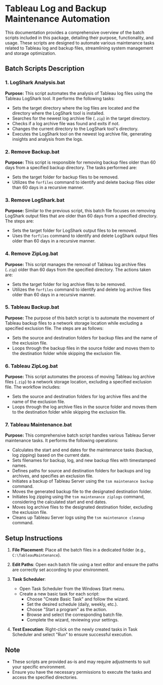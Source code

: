 # Tableau Log and Backup Maintenance Automation

This documentation provides a comprehensive overview of the batch scripts included in this package, detailing their purpose, functionality, and usage. These scripts are designed to automate various maintenance tasks related to Tableau log and backup files, streamlining system management and storage optimization.

## Batch Scripts Description

### 1. LogShark Analysis.bat

**Purpose:** This script automates the analysis of Tableau log files using the Tableau LogShark tool. It performs the following tasks:

- Sets the target directory where the log files are located and the directory where the LogShark tool is installed.
- Searches for the newest log archive file (`.zip`) in the target directory.
- Checks if a log archive file was found and exits if not.
- Changes the current directory to the LogShark tool's directory.
- Executes the LogShark tool on the newest log archive file, generating insights and analysis from the logs.

### 2. Remove Backup.bat

**Purpose:** This script is responsible for removing backup files older than 60 days from a specified backup directory. The tasks performed are:

- Sets the target folder for backup files to be removed.
- Utilizes the `forfiles` command to identify and delete backup files older than 60 days in a recursive manner.

### 3. Remove LogShark.bat

**Purpose:** Similar to the previous script, this batch file focuses on removing LogShark output files that are older than 60 days from a specified directory. The steps are:

- Sets the target folder for LogShark output files to be removed.
- Uses the `forfiles` command to identify and delete LogShark output files older than 60 days in a recursive manner.

### 4. Remove ZipLog.bat

**Purpose:** This script manages the removal of Tableau log archive files (`.zip`) older than 60 days from the specified directory. The actions taken are:

- Sets the target folder for log archive files to be removed.
- Utilizes the `forfiles` command to identify and delete log archive files older than 60 days in a recursive manner.

### 5. Tableau Backup.bat

**Purpose:** The purpose of this batch script is to automate the movement of Tableau backup files to a network storage location while excluding a specified exclusion file. The steps are as follows:

- Sets the source and destination folders for backup files and the name of the exclusion file.
- Loops through the backup files in the source folder and moves them to the destination folder while skipping the exclusion file.

### 6. Tableau ZipLog.bat

**Purpose:** This script automates the process of moving Tableau log archive files (`.zip`) to a network storage location, excluding a specified exclusion file. The workflow includes:

- Sets the source and destination folders for log archive files and the name of the exclusion file.
- Loops through the log archive files in the source folder and moves them to the destination folder while skipping the exclusion file.

### 7. Tableau Maintenance.bat

**Purpose:** This comprehensive batch script handles various Tableau Server maintenance tasks. It performs the following operations:

- Calculates the start and end dates for the maintenance tasks (backup, log zipping) based on the current date.
- Sets filenames for backup, log, and new backup files with timestamped names.
- Defines paths for source and destination folders for backups and log archives, and specifies an exclusion file.
- Initiates a backup of Tableau Server using the `tsm maintenance backup` command.
- Moves the generated backup file to the designated destination folder.
- Initiates log zipping using the `tsm maintenance ziplogs` command, considering the calculated start and end dates.
- Moves log archive files to the designated destination folder, excluding the exclusion file.
- Cleans up Tableau Server logs using the `tsm maintenance cleanup` command.

## Setup Instructions

1. **File Placement**: Place all the batch files in a dedicated folder (e.g., `C:\TableauMaintenance`).

2. **Edit Paths**: Open each batch file using a text editor and ensure the paths are correctly set according to your environment.

3. **Task Scheduler**:
   - Open Task Scheduler from the Windows Start menu.
   - Create a new basic task for each script:
     - Choose "Create Basic Task" and follow the wizard.
     - Set the desired schedule (daily, weekly, etc.).
     - Choose "Start a program" as the action.
     - Browse and select the corresponding batch file.
     - Complete the wizard, reviewing your settings.

4. **Test Execution**: Right-click on the newly created tasks in Task Scheduler and select "Run" to ensure successful execution.

## Note

- These scripts are provided as-is and may require adjustments to suit your specific environment.
- Ensure you have the necessary permissions to execute the tasks and access the specified directories.
